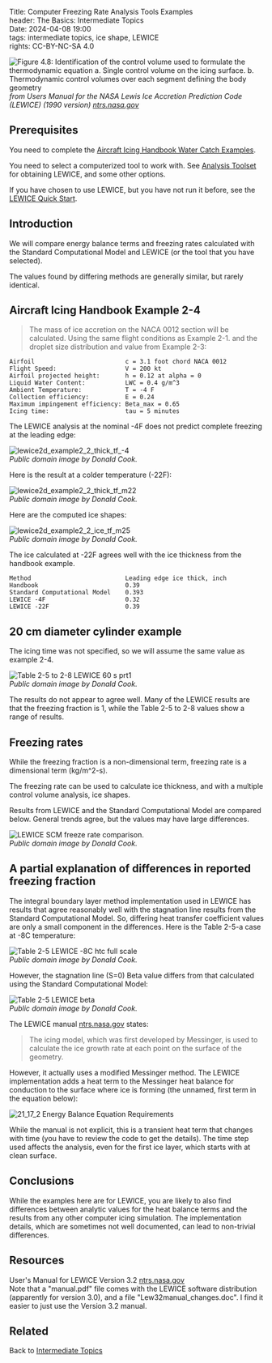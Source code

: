 Title: Computer Freezing Rate Analysis Tools Examples    
header: The Basics: Intermediate Topics  
Date: 2024-04-08 19:00  
tags: intermediate topics, ice shape, LEWICE   
rights: CC-BY-NC-SA 4.0  

![Figure 4.8: Identification of the control volume used to formulate the thermodynamic equation  
a. Single control volume on the icing surface.  
b. Thermodynamic control volumes over each segment defining the body geometry  
](/images%2Fbasics%2FLEWICE%20control%20volumes.png)  
_from Users Manual for the NASA Lewis Ice Accretion Prediction Code (LEWICE) (1990 version) [ntrs.nasa.gov](https://ntrs.nasa.gov/citations/19900011627)_  

## Prerequisites  

You need to complete the [Aircraft Icing Handbook Water Catch Examples]({filename}intermediate_water_catch_examples.md).  

You need to select a computerized tool to work with. 
See [Analysis Toolset]({filename}intermediate_toolset.md) 
for obtaining LEWICE, and some other options.  

If you have chosen to use LEWICE, but you have not run it before, see the 
[LEWICE Quick Start]({filename}LEWICE%20quickstart.md).  

## Introduction  

We will compare energy balance terms and freezing rates calculated with the 
Standard Computational Model and LEWICE (or the tool that you have selected).  

The values found by differing methods are generally similar, but rarely identical. 

## Aircraft Icing Handbook Example 2-4  

>The mass of ice accretion on the NACA 0012 section will be calculated. Using the same flight 
conditions as Example 2-1. and the droplet size distribution and value from Example 2-3:  

```text
Airfoil                         c = 3.1 foot chord NACA 0012  
Flight Speed:                   V = 200 kt  
Airfoil projected height:       h = 0.12 at alpha = 0  
Liquid Water Content:           LWC = 0.4 g/m^3
Ambient Temperature:            T = -4 F
Collection efficiency:          E = 0.24  
Maximum impingement efficiency: Beta_max = 0.65  
Icing time:                     tau = 5 minutes  
``` 

The LEWICE analysis at the nominal -4F does not predict complete freezing 
at the leading edge:  

![lewice2d_example2_2_thick_tf_-4](/images%2Fbasics%2Flewice2d_example2_2_thick_tf_-4.png)  
_Public domain image by Donald Cook._  

Here is the result at a colder temperature (-22F):  

![lewice2d_example2_2_thick_tf_m22](/images%2Fbasics%2Flewice2d_example2_2_thick_tf_m22.png)  
_Public domain image by Donald Cook._  

Here are the computed ice shapes:

![lewice2d_example2_2_ice_tf_m25](/images%2Fbasics%2Flewice2d_example2_2_ice_tf_m25.png)  
_Public domain image by Donald Cook._  

The ice calculated at -22F agrees well with the ice thickness from the handbook example.  

```text
Method                          Leading edge ice thick, inch
Handbook                        0.39
Standard Computational Model    0.393
LEWICE -4F                      0.32
LEWICE -22F                     0.39
```

## 20 cm diameter cylinder example  

The icing time was not specified, 
so we will assume the same value as example 2-4.  

![Table 2-5 to 2-8 LEWICE 60 s prt1](/images/basics/Table%202-5%20to%202-8%20LEWICE%2060%20s%20prt1.png)  
_Public domain image by Donald Cook._  

The results do not appear to agree well. 
Many of the LEWICE results are that the freezing fraction is 1, 
while the Table 2-5 to 2-8 values show a range of results.  

## Freezing rates  

While the freezing fraction is a non-dimensional term, 
freezing rate is a dimensional term (kg/m^2-s). 

The freezing rate can be used to calculate ice thickness, 
and with a multiple control volume analysis, ice shapes. 

Results from LEWICE and the Standard Computational Model are compared below. 
General trends agree, but the values may have large differences.  

![LEWICE SCM freeze rate comparison.](/images/basics/LEWICE%20SCM%20freeze%20rate%20comparison.png)  
_Public domain image by Donald Cook._  

## A partial explanation of differences in reported freezing fraction  

The integral boundary layer method implementation used in LEWICE has results that agree reasonably well 
with the stagnation line results from the Standard Computational Model. 
So, differing heat transfer coefficient values are only a small component in the differences. 
Here is the Table 2-5-a case at -8C temperature:  

![Table 2-5 LEWICE -8C htc full scale](/images/basics/Table%202-5%20LEWICE%20-8C%20htc%20full%20scale.png)  
_Public domain image by Donald Cook._  

However, the stagnation line (S=0) Beta value differs from that calculated using the Standard Computational Model:  

![Table 2-5 LEWICE beta](/images/basics/Table%202-5%20LEWICE%20beta.png)   
_Public domain image by Donald Cook._  

The LEWICE manual [ntrs.nasa.gov](https://ntrs.nasa.gov/citations/20080048307) states:  

>The icing model, which was first developed by Messinger, is used to calculate the ice growth rate at each point on the surface of the geometry.  

However, it actually uses a modified Messinger method. 
The LEWICE implementation adds a heat term to the Messinger heat balance for conduction to the surface where ice is forming
(the unnamed, first term in the equation below):  

![21_17_2 Energy Balance Equation Requirements](/images%2Fbasics%2F21_17_2%20Energy%20Balance%20Equation%20Requirements.png)  

While the manual is not explicit, this is a transient heat term that changes with time
(you have to review the code to get the details). 
The time step used affects the analysis, even for the first ice layer, 
which starts with at clean surface.  

## Conclusions  

While the examples here are for LEWICE, 
you are likely to also find differences between analytic values for the heat balance terms and 
the results from any other computer icing simulation. 
The implementation details, which are sometimes not well documented, 
can lead to non-trivial differences.  

## Resources  

User's Manual for LEWICE Version 3.2 [ntrs.nasa.gov](https://ntrs.nasa.gov/citations/20080048307)  
Note that a "manual.pdf" file comes with the LEWICE software distribution (apparently for version 3.0), 
and a file "Lew32manual_changes.doc". 
I find it easier to just use the Version 3.2 manual.  

## Related  

Back to [Intermediate Topics]({filename}intermediate.md#intermediate-topics)  
